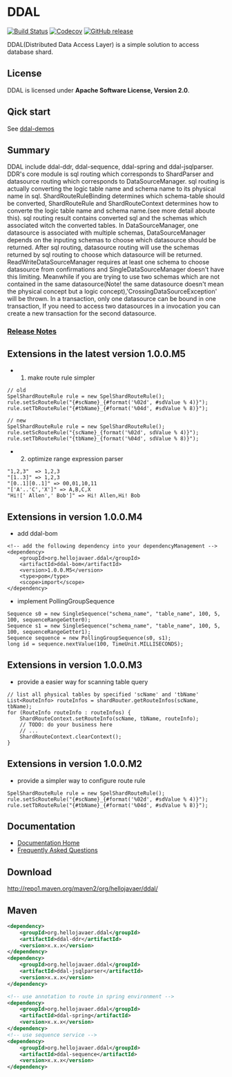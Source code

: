 # DDAL

[![Build Status](https://travis-ci.org/hellojavaer/ddal.svg?branch=master)](https://travis-ci.org/hellojavaer/ddal)
[![Codecov](https://codecov.io/gh/hellojavaer/ddal/branch/master/graph/badge.svg)](https://codecov.io/gh/hellojavaer/ddal/branch/master)
[![GitHub release](https://img.shields.io/github/release/hellojavaer/ddal.svg)](https://github.com/hellojavaer/ddal/releases)

DDAL(Distributed Data Access Layer) is a simple solution to access database shard.


## License

DDAL is licensed under **Apache Software License, Version 2.0**.

## Qick start

See [ddal-demos](https://github.com/hellojavaer/ddal-demos/)

## Summary

DDAL include ddal-ddr, ddal-sequence, ddal-spring and ddal-jsqlparser.
DDR's core module is sql routing which corresponds to ShardParser and datasource routing which corresponds to DataSourceManager. sql routing is actually converting the logic table name and schema name to its physical name in sql. ShardRouteRuleBinding determines which schema-table should be converted, ShardRouteRule and ShardRouteContext determines how to converte the logic table name and schema name.(see more detail aboute this).
sql routing result contains converted sql and the schemas which associated witch the converted tables.
In DataSourceManager, one datasource is associated with multiple schemas, DataSourceManager depends on the inputing schemas to choose which datasource should be returned.
After sql routing, datasource routing will use the schemas returned by sql routing to choose which datasource will be returned. ReadWriteDataSourceManager requires at least one schema to choose datasource from confirmations and SingleDataSourceManager doesn't have this limiting. Meanwhile if you are trying to use two schemas which are not contained in the same datasource(Note! the same datasource doesn't mean the physical concept but a logic concept),'CrossingDataSourceException' will be thrown. In a transaction, only one datasource can be bound in one transaction, If you need to access two datasources in a invocation you can create a new transaction for the second datasource.


### [Release Notes](https://github.com/hellojavaer/ddal/releases)

## Extensions in the latest version 1.0.0.M5

- 1. make route rule simpler

```
// old
SpelShardRouteRule rule = new SpelShardRouteRule();
rule.setScRouteRule("{#scName}_{#format('%02d', #sdValue % 4)}");
rule.setTbRouteRule("{#tbName}_{#format('%04d', #sdValue % 8)}");

// new
SpelShardRouteRule rule = new SpelShardRouteRule();
rule.setScRouteRule("{scName}_{format('%02d', sdValue % 4)}");
rule.setTbRouteRule("{tbName}_{format('%04d', sdValue % 8)}");
```

- 2. optimize range expression parser

```
"1,2,3"  => 1,2,3
"[1..3]" => 1,2,3
"[0..1][0..1]" => 00,01,10,11
"['A'..'C','X']" => A,B,C,X
"Hi![' Allen',' Bob']" => Hi! Allen,Hi! Bob
``` 

## Extensions in version 1.0.0.M4
- add ddal-bom

```
<!-- add the following dependency into your dependencyManagement -->
<dependency>
    <groupId>org.hellojavaer.ddal</groupId>
    <artifactId>ddal-bom</artifactId>
    <version>1.0.0.M5</version>
    <type>pom</type>
    <scope>import</scope>
</dependency>
```

- implement PollingGroupSequence

```
Sequence s0 = new SingleSequence("schema_name", "table_name", 100, 5, 100, sequenceRangeGetter0);
Sequence s1 = new SingleSequence("schema_name", "table_name", 100, 5, 100, sequenceRangeGetter1);
Sequence sequence = new PollingGroupSequence(s0, s1);
long id = sequence.nextValue(100, TimeUnit.MILLISECONDS);
```

## Extensions in version 1.0.0.M3

- provide a easier way for scanning table query

```
// list all physical tables by specified 'scName' and 'tbName'
List<RouteInfo> routeInfos = shardRouter.getRouteInfos(scName, tbName);
for (RouteInfo routeInfo : routeInfos) {
    ShardRouteContext.setRouteInfo(scName, tbName, routeInfo);
    // TODO: do your business here
    // ...
    ShardRouteContext.clearContext();
}
```

## Extensions in version 1.0.0.M2

- provide a simpler way to configure route rule

```
SpelShardRouteRule rule = new SpelShardRouteRule();
rule.setScRouteRule("{#scName}_{#format('%02d', #sdValue % 4)}");
rule.setTbRouteRule("{#tbName}_{#format('%04d', #sdValue % 8)}");
```

## Documentation

- [Documentation Home](https://github.com/hellojavaer/ddal/wiki)
- [Frequently Asked Questions](https://github.com/hellojavaer/ddal/wiki/faq)


## Download

http://repo1.maven.org/maven2/org/hellojavaer/ddal/

## Maven

```xml
<dependency>
    <groupId>org.hellojavaer.ddal</groupId>
    <artifactId>ddal-ddr</artifactId>
    <version>x.x.x</version>
</dependency>
<dependency>
    <groupId>org.hellojavaer.ddal</groupId>
    <artifactId>ddal-jsqlparser</artifactId>
    <version>x.x.x</version>
</dependency>

<!-- use annotation to route in spring environment -->
<dependency>
    <groupId>org.hellojavaer.ddal</groupId>
    <artifactId>ddal-spring</artifactId>
    <version>x.x.x</version>
</dependency>
<!-- use sequence service -->
<dependency>
    <groupId>org.hellojavaer.ddal</groupId>
    <artifactId>ddal-sequence</artifactId>
    <version>x.x.x</version>
</dependency>

```
